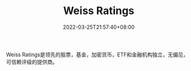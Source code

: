 ﻿---
weight: 
title: "Weiss Ratings"
description: "Weiss Ratings是领先的股票，基金，加密货币，ETF和金融机构独立，无偏见，可信赖评级的提供商"
date: 2022-03-25T21:57:40+08:00
lastmod: 2022-03-25T16:45:40+08:00
draft: false
authors: ["Metabd"]
featuredImage: "weiss-ratings.jpg"
link: ""
tags: ["数据收集","Weiss Ratings"]
categories: ["navigation"]
navigation: ["数据收集"]
lightgallery: true
toc: true
pinned: false
recommend: false
recommend1: false
---
Weiss Ratings是领先的股票，基金，加密货币，ETF和金融机构独立，无偏见，可信赖评级的提供商。
